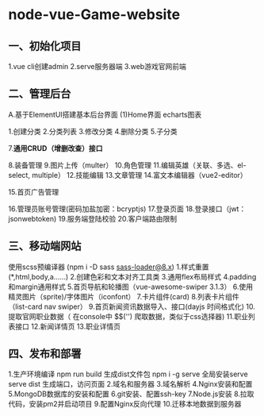 # node-vue-Game-website
 
## 一、初始化项目
1.vue cli创建admin
2.serve服务器端
3.web游戏官网前端

## 二、管理后台
A.基于ElementUI搭建基本后台界面
 (1)Home界面 echarts图表

1.创建分类
2.分类列表
3.修改分类
4.删除分类
5.子分类

7.**通用CRUD（增删改查）接口**


<!-- 
创建功能步骤：
后台：在server的models添加模型
前台：
（1）在Main.vue中添加菜单栏
（2）在view文件夹中创建对应的页面（例如xxEdit.vue,xx.List.vue），修改路由
（3）在router中的index添加页面的路由
 -->


8.装备管理
9.图片上传（multer）
10.角色管理
11.编辑英雄（关联、多选、el-select, multiple）
12.技能编辑
13.文章管理
14.富文本编辑器（vue2-editor）

15.首页广告管理

16.管理员账号管理(密码加盐加密：bcryptjs)
17.登录页面
18.登录接口（jwt：jsonwebtoken)
19.服务端登陆校验
20.客户端路由限制

## 三、移动端网站
使用scss预编译器 (npm i -D sass sass-loader@8.x)
1.样式重置(*,html,body,a……)
2.创建色彩和文本对齐工具类
3.通用flex布局样式
4.padding和margin通用样式
5.首页导航和轮播图（vue-awesome-swiper 3.1.3）
6.使用精灵图片（sprite)/字体图片（iconfont）
7.卡片组件(card)
8.列表卡片组件（list-card nav swiper）
9.首页新闻资讯数据导入、接口(dayjs 时间格式化)
10.提取官网职业数据（ 在console中 $$('') 爬取数据，类似于css选择器)
11.职业列表接口
12.新闻详情页
13.职业详情页

## 四、发布和部署
1.生产环境编译
    npm run build   生成dist文件包
    npm i -g serve  全局安装serve
    serve dist      生成端口，访问页面
2.域名和服务器
3.域名解析
4.Nginx安装和配置
5.MongoDB数据库的安装和配置
6.git安装、配置ssh-key
7.Node.js安装
8.拉取代码，安装pm2并启动项目
9.配置Nginx反向代理
10.迁移本地数据到服务器
